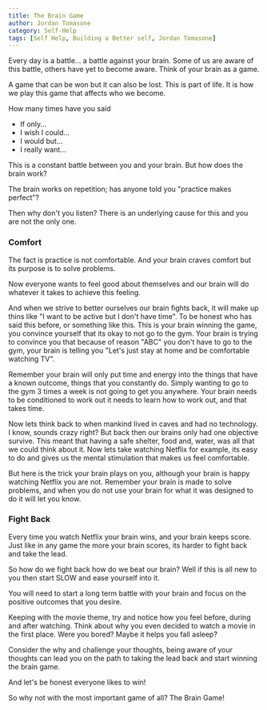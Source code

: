 ```yaml
---
title: The Brain Game
author: Jordan Tomasone
category: Self-Help
tags: [Self Help, Building a Better self, Jordan Tomasone]
---
```

Every day is a battle... a battle against your brain. Some of us are aware of this battle, others have yet to become aware. Think of your brain as a game.

A game that can be won but it can also be lost. This is part of life. It is how we play this game that affects who we become.

How many times have you said

* If only...
* I wish I could...
* I would but...
* I really want...

This is a constant battle between you and your brain. But how does the brain work?

The brain works on repetition; has anyone told you "practice makes perfect"?

Then why don't you listen? There is an underlying cause for this and you are not the only one.

### Comfort

The fact is practice is not comfortable. And your brain craves comfort but its purpose is to solve problems.

Now everyone wants to feel good about themselves and our brain will do whatever it takes to achieve this feeling.

And when we strive to better ourselves our brain fights back, it will make up thins like "I want to be active but I don't have time". To be honest who has said this before, or something like this. This is your brain winning the game, you convince yourself that its okay to not go to the gym. Your brain is trying to convince you that because of reason "ABC" you don't have to go to the gym, your brain is telling you "Let's just stay at home and be comfortable watching TV".

Remember your brain will only put time and energy into the things that have a known outcome, things that you constantly do. Simply wanting to go to the gym 3 times a week is not going to get you anywhere. Your brain needs to be conditioned to work out it needs to learn how to work out, and that takes time.

Now lets think back to when mankind lived in caves and had no technology. I know, sounds crazy right? But back then our brains only had one objective survive. This meant that having a safe shelter, food and, water, was all that we could think about it. Now lets take watching Netflix for example, its easy to do and gives us the mental stimulation that makes us feel comfortable.

But here is the trick your brain plays on you, although your brain is happy watching Netflix you are not. Remember your brain is made to solve problems, and when you do not use your brain for what it was designed to do it will let you know.

### Fight Back

Every time you watch Netflix your brain wins, and your brain keeps score. Just like in any game the more your brain scores, its harder to fight back and take the lead.

So how do we fight back how do we beat our brain? Well if this is all new to you then start SLOW and ease yourself into it.

You will need to start a long term battle with your brain and focus on the positive outcomes that you desire.

Keeping with the movie theme, try and notice how you feel before, during and after watching. Think about why you even decided to watch a movie in the first place. Were you bored? Maybe it helps you fall asleep?

Consider the why and challenge your thoughts, being aware of your thoughts can lead you on the path to taking the lead back and start winning the brain game.

And let's be honest everyone likes to win!

So why not with the most important game of all? The Brain Game!

